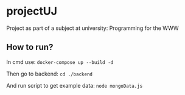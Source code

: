 # projectUJ
Project as part of a subject at university: Programming for the WWW

## How to run?
In cmd use: `docker-compose up --build -d`

Then go to backend: `cd ./backend`

And run script to get example data: `node mongoData.js`
